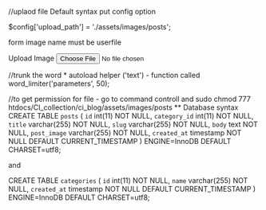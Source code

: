//uplaod file Default syntax put config option

$config['upload_path'] = './assets/images/posts';


form image name must be userfile
<div class="form-group">
 	 	<label for="image">Upload Image</label>
 	 	<input type="file" name="userfile" size="20" class="form-control">
 	 </div>



//trunk the word
	* autoload helper ('text')
	 - function called word_limiter('parameters', 50);

//to get permission for file
	- go to command controll and
		sudo chmod 777 htdocs/CI_collection/ci_blog/assets/images/posts
** Database syntax
CREATE TABLE `posts` (
  `id` int(11) NOT NULL,
  `category_id` int(11) NOT NULL,
  `title` varchar(255) NOT NULL,
  `slug` varchar(255) NOT NULL,
  `body` text NOT NULL,
  `post_image` varchar(255) NOT NULL,
  `created_at` timestamp NOT NULL DEFAULT CURRENT_TIMESTAMP
) ENGINE=InnoDB DEFAULT CHARSET=utf8;

and

CREATE TABLE `categories` (
  `id` int(11) NOT NULL,
  `name` varchar(255) NOT NULL,
  `created_at` timestamp NOT NULL DEFAULT CURRENT_TIMESTAMP
) ENGINE=InnoDB DEFAULT CHARSET=utf8;
